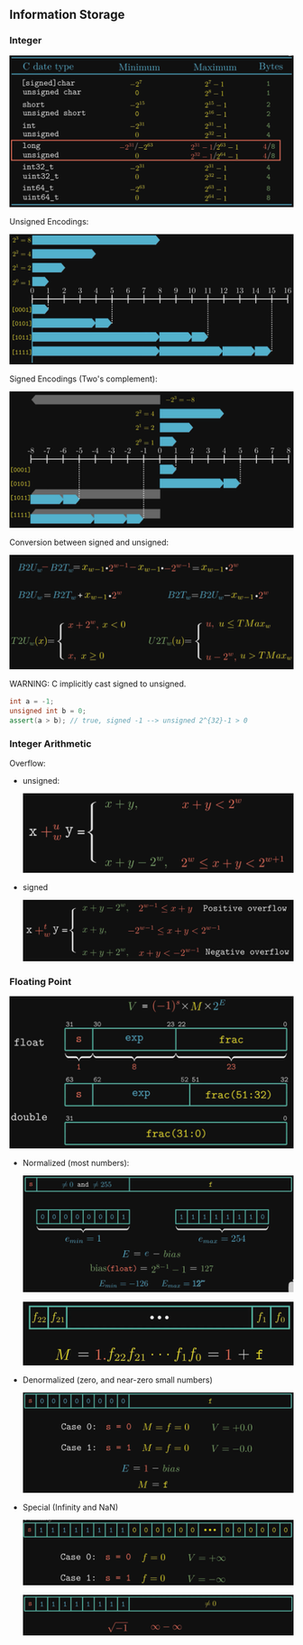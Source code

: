 ## Information Storage


### Integer

![image-20221202105118312](02_Information_Storage.assets/image-20221202105118312.png)

Unsigned Encodings:

![image-20221202105322088](02_Information_Storage.assets/image-20221202105322088.png)

Signed Encodings (Two's complement):

![image-20221202105340672](02_Information_Storage.assets/image-20221202105340672.png)

Conversion between signed and unsigned:

![image-20221202105603669](02_Information_Storage.assets/image-20221202105603669.png)

WARNING: C implicitly cast signed to unsigned.

```cpp
int a = -1;
unsigned int b = 0;
assert(a > b); // true, signed -1 --> unsigned 2^{32}-1 > 0
```


### Integer Arithmetic

Overflow:

* unsigned:

  ![image-20221202110344958](02_Information_Storage.assets/image-20221202110344958.png)

* signed

  ![image-20221202110308769](02_Information_Storage.assets/image-20221202110308769.png)


### Floating Point

![image-20221202113856519](02_Information_Storage.assets/image-20221202113856519.png)

* Normalized (most numbers):

  ![image-20221202114105317](02_Information_Storage.assets/image-20221202114105317.png)

  ![image-20221202114156987](02_Information_Storage.assets/image-20221202114156987.png)

  

* Denormalized (zero, and near-zero small numbers)

  ![image-20221202114625408](02_Information_Storage.assets/image-20221202114625408.png)

  

* Special (Infinity and NaN)

  ![image-20221202114331717](02_Information_Storage.assets/image-20221202114331717.png)

  ![image-20221202114349031](02_Information_Storage.assets/image-20221202114349031.png)

​	